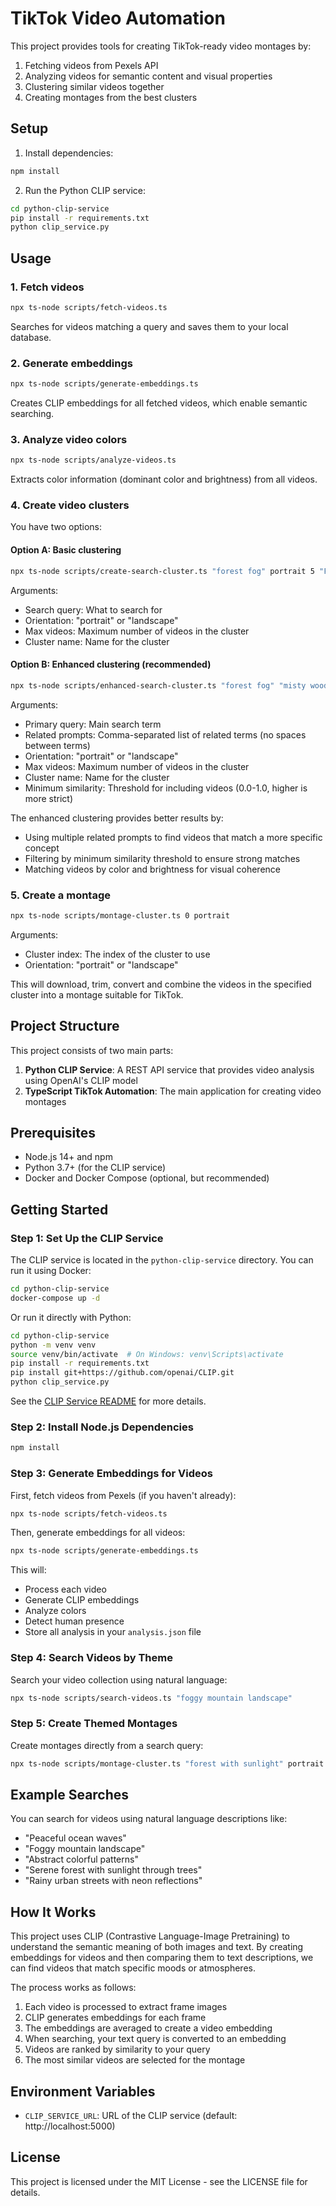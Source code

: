 # TikTok Video Automation

This project provides tools for creating TikTok-ready video montages by:

1. Fetching videos from Pexels API
2. Analyzing videos for semantic content and visual properties
3. Clustering similar videos together
4. Creating montages from the best clusters

## Setup

1. Install dependencies:

```bash
npm install
```

2. Run the Python CLIP service:

```bash
cd python-clip-service
pip install -r requirements.txt
python clip_service.py
```

## Usage

### 1. Fetch videos

```bash
npx ts-node scripts/fetch-videos.ts
```

Searches for videos matching a query and saves them to your local database.

### 2. Generate embeddings

```bash
npx ts-node scripts/generate-embeddings.ts
```

Creates CLIP embeddings for all fetched videos, which enable semantic searching.

### 3. Analyze video colors

```bash
npx ts-node scripts/analyze-videos.ts
```

Extracts color information (dominant color and brightness) from all videos.

### 4. Create video clusters

You have two options:

#### Option A: Basic clustering

```bash
npx ts-node scripts/create-search-cluster.ts "forest fog" portrait 5 "Foggy Forest"
```

Arguments:

- Search query: What to search for
- Orientation: "portrait" or "landscape"
- Max videos: Maximum number of videos in the cluster
- Cluster name: Name for the cluster

#### Option B: Enhanced clustering (recommended)

```bash
npx ts-node scripts/enhanced-search-cluster.ts "forest fog" "misty woods,morning fog" portrait 5 "Foggy Forest" 0.8
```

Arguments:

- Primary query: Main search term
- Related prompts: Comma-separated list of related terms (no spaces between terms)
- Orientation: "portrait" or "landscape"
- Max videos: Maximum number of videos in the cluster
- Cluster name: Name for the cluster
- Minimum similarity: Threshold for including videos (0.0-1.0, higher is more strict)

The enhanced clustering provides better results by:

- Using multiple related prompts to find videos that match a more specific concept
- Filtering by minimum similarity threshold to ensure strong matches
- Matching videos by color and brightness for visual coherence

### 5. Create a montage

```bash
npx ts-node scripts/montage-cluster.ts 0 portrait
```

Arguments:

- Cluster index: The index of the cluster to use
- Orientation: "portrait" or "landscape"

This will download, trim, convert and combine the videos in the specified cluster into a montage suitable for TikTok.

## Project Structure

This project consists of two main parts:

1. **Python CLIP Service**: A REST API service that provides video analysis using OpenAI's CLIP model
2. **TypeScript TikTok Automation**: The main application for creating video montages

## Prerequisites

- Node.js 14+ and npm
- Python 3.7+ (for the CLIP service)
- Docker and Docker Compose (optional, but recommended)

## Getting Started

### Step 1: Set Up the CLIP Service

The CLIP service is located in the `python-clip-service` directory. You can run it using Docker:

```bash
cd python-clip-service
docker-compose up -d
```

Or run it directly with Python:

```bash
cd python-clip-service
python -m venv venv
source venv/bin/activate  # On Windows: venv\Scripts\activate
pip install -r requirements.txt
pip install git+https://github.com/openai/CLIP.git
python clip_service.py
```

See the [CLIP Service README](python-clip-service/README.md) for more details.

### Step 2: Install Node.js Dependencies

```bash
npm install
```

### Step 3: Generate Embeddings for Videos

First, fetch videos from Pexels (if you haven't already):

```bash
npx ts-node scripts/fetch-videos.ts
```

Then, generate embeddings for all videos:

```bash
npx ts-node scripts/generate-embeddings.ts
```

This will:

- Process each video
- Generate CLIP embeddings
- Analyze colors
- Detect human presence
- Store all analysis in your `analysis.json` file

### Step 4: Search Videos by Theme

Search your video collection using natural language:

```bash
npx ts-node scripts/search-videos.ts "foggy mountain landscape"
```

### Step 5: Create Themed Montages

Create montages directly from a search query:

```bash
npx ts-node scripts/montage-cluster.ts "forest with sunlight" portrait
```

## Example Searches

You can search for videos using natural language descriptions like:

- "Peaceful ocean waves"
- "Foggy mountain landscape"
- "Abstract colorful patterns"
- "Serene forest with sunlight through trees"
- "Rainy urban streets with neon reflections"

## How It Works

This project uses CLIP (Contrastive Language-Image Pretraining) to understand the semantic meaning of both images and text. By creating embeddings for videos and then comparing them to text descriptions, we can find videos that match specific moods or atmospheres.

The process works as follows:

1. Each video is processed to extract frame images
2. CLIP generates embeddings for each frame
3. The embeddings are averaged to create a video embedding
4. When searching, your text query is converted to an embedding
5. Videos are ranked by similarity to your query
6. The most similar videos are selected for the montage

## Environment Variables

- `CLIP_SERVICE_URL`: URL of the CLIP service (default: http://localhost:5000)

## License

This project is licensed under the MIT License - see the LICENSE file for details.

